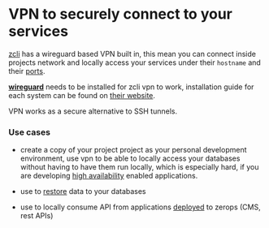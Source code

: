 # VPN to securely connect to your services

[zcli]() has a wireguard based VPN built in, this mean you can connect inside projects network and locally access your services under their `hostname` and their [ports]().

[**wireguard**](https://www.wireguard.com/) needs to be installed for zcli vpn to work, installation guide for each system can be found on [their website](https://www.wireguard.com/install/).

VPN works as a secure alternative to SSH tunnels.

### Use cases

- create a copy of your project project as your personal development environment, use vpn to be able to locally access your databases without having to have them run locally, which is especially hard, if you are developing [high availability]() enabled applications.

- use to [restore]() data to your databases

- use to locally consume API from applications [deployed]() to zerops (CMS, rest APIs)
